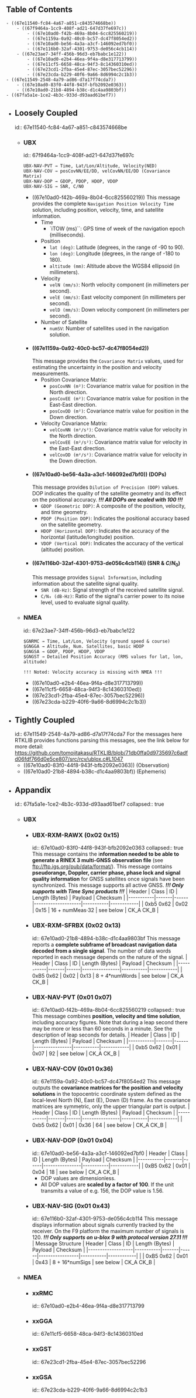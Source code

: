 ## Table of Contents
	- ((67e11540-fc84-4a67-a851-c843574668be))
		- ((67f9464a-1cc9-408f-ad21-647d37fe697c))
			- ((67e10ad0-f42b-469a-8b04-6cc825560219))
			- ((67e1159a-0a92-40c0-bc57-dc47f8054ed2))
			- ((67e10ad0-be56-4a3a-a3cf-146092ed7bf0))
			- ((67e116b0-32af-4301-9753-de056c4cb114))
		- ((67e23ae7-34ff-456b-96d3-eb7babc1e122))
			- ((67e10ad0-e2b4-46ea-9f4a-d8e317713799))
			- ((67e11cf5-6658-48ca-94f3-8c14360310ed))
			- ((67e23cd1-2fba-45e4-87ec-3057bec52296))
			- ((67e23cda-b229-40f6-9a66-8d6994c2c1b3))
	- ((67e11549-2548-4a79-ad86-d7a17f74cda7))
		- ((67e10ad0-83f0-44f8-943f-bfb2092e0363))
		- ((67e10ad0-21b8-4894-b38c-d1c4aa9803bf))
	- ((67fa5a1e-1ce2-4b3c-933d-d93aad61bef7))
- ## Loosely Coupled
  id:: 67e11540-fc84-4a67-a851-c843574668be
	- ### UBX
	  id:: 67f9464a-1cc9-408f-ad21-647d37fe697c
	  ```plaintext
	  UBX-NAV-PVT → Time, Lat/Lon/Altitude, Velocity(NED)
	  UBX-NAV-COV → posCovNN/EE/DD, velCovNN/EE/DD (Covariance Matrix)
	  UBX-NAV-DOP → GDOP, PDOP, HDOP, VDOP
	  UBX-NAV-SIG → SNR, C/N0
	  ```
		- ((67e10ad0-f42b-469a-8b04-6cc825560219))
		  This message provides the complete `Navigation Position Velocity Time` solution, including position, velocity, time, and satellite information.
			- Time
				- `iTOW (ms)``: GPS time of week of the navigation epoch (milliseconds).
			- Position
				- `lat (deg)`: Latitude (degrees, in the range of -90 to 90).
				- `lon (deg)`: Longitude (degrees, in the range of -180 to 180).
				- `altitude (mm)`: Altitude above the WGS84 ellipsoid (in millimeters).
			- Velocity
				- `velN (mm/s)`: North velocity component (in millimeters per second).
				- `velE (mm/s)`: East velocity component (in millimeters per second).
				- `velD (mm/s)`: Down velocity component (in millimeters per second).
			- Number of Satellite
				- `numSV`: Number of satellites used in the navigation solution.
		- #### ((67e1159a-0a92-40c0-bc57-dc47f8054ed2))
		  This message provides the `Covariance Matrix` values, used for estimating the uncertainty in the position and velocity measurements.
			- Position Covariance Matrix:
				- `posCovNN (m²)`: Covariance matrix value for position in the North direction.
				- `posCovEE (m²)`: Covariance matrix value for position in the East-East direction.
				- `posCovDD (m²)`: Covariance matrix value for position in the Down direction.
			- Velocity Covariance Matrix:
				- `velCovNN (m²/s²)`: Covariance matrix value for velocity in the North direction.
				- `velCovEE (m²/s²)`: Covariance matrix value for velocity in the East-East direction.
				- `velCovDD (m²/s²)`: Covariance matrix value for velocity in the Down direction.
		- #### ((67e10ad0-be56-4a3a-a3cf-146092ed7bf0)) (DOPs)
		  This message provides `Dilution of Precision (DOP)` values. DOP indicates the quality of the satellite geometry and its effect on the positional accuracy.
		  ***!!! All DOPs are scaled with 100 !!!***
			- `GDOP (Geometric DOP)`: A composite of the position, velocity, and time geometry.
			- `PDOP (Position DOP)`: Indicates the positional accuracy based on the satellite geometry.
			- `HDOP (Horizontal DOP)`: Indicates the accuracy of the horizontal (latitude/longitude) position.
			- `VDOP (Vertical DOP)`: Indicates the accuracy of the vertical (altitude) position.
		- #### ((67e116b0-32af-4301-9753-de056c4cb114)) (SNR & $C/N_0$)
		  This message provides `Signal Information`, including information about the satellite signal quality.
			- `SNR (dB-Hz)`: Signal strength of the received satellite signal.
			- `C/N₀ (dB-Hz)`: Ratio of the signal's carrier power to its noise level, used to evaluate signal quality.
	- ### NMEA
	  id:: 67e23ae7-34ff-456b-96d3-eb7babc1e122
	  ```plaintext
	  $GNRMC → Time, Lat/Lon, Velocity (ground speed & course)
	  $GNGGA → Altitude, Num. Satellites, basic HDOP
	  $GNGSA → GDOP, PDOP, HDOP, VDOP
	  $GNGST → Detailed Position Accuracy (RMS values for lat, lon, altitude)
	  
	  !!! Noted: Velocity accuracy is missing with NMEA !!!
	  ```
		- ((67e10ad0-e2b4-46ea-9f4a-d8e317713799))
		- ((67e11cf5-6658-48ca-94f3-8c14360310ed))
		- ((67e23cd1-2fba-45e4-87ec-3057bec52296))
		- ((67e23cda-b229-40f6-9a66-8d6994c2c1b3))
- ## Tightly Coupled
  id:: 67e11549-2548-4a79-ad86-d7a17f74cda7
  For the messages here RTKLIB provides functions parsing this messages, see the link below for more detail: https://github.com/tomojitakasu/RTKLIB/blob/71db0ffa0d9735697c6adfd06fdf766d0e5ce807/src/rcv/ublox.c#L1047
	- ((67e10ad0-83f0-44f8-943f-bfb2092e0363)) (Observation)
	- ((67e10ad0-21b8-4894-b38c-d1c4aa9803bf)) (Ephemeris)
- ## Appandix
  id:: 67fa5a1e-1ce2-4b3c-933d-d93aad61bef7
  collapsed:: true
	- ### UBX
		- ### UBX-RXM-RAWX (0x02 0x15)
		  id:: 67e10ad0-83f0-44f8-943f-bfb2092e0363
		  collapsed:: true
		  This message contains the i**nformation needed to be able to generate a RINEX 3
		  multi-GNSS observation file** (see ftp://ftp.igs.org/pub/data/format/).
		  This message contains **pseudorange, Doppler, carrier phase, phase lock and
		  signal quality information** for GNSS satellites once signals have been
		  synchronized. This message supports all active GNSS.
		  ***!!! Only supports with Time Sync products !!!***
		  | Header    | Class | ID   | Length (Bytes)     | Payload   | Checksum   |
		  |-----------|-------|------|--------------------|-----------|------------|
		  | 0xb5 0x62 | 0x02  | 0x15 | 16 + numMeas·32    | see below | CK_A CK_B  |
		- ### UBX-RXM-SFRBX (0x02 0x13)
		  id:: 67e10ad0-21b8-4894-b38c-d1c4aa9803bf
		  This message reports a **complete subframe of broadcast navigation data
		  decoded from a single signal**. The number of data words reported in each
		  message depends on the nature of the signal.
		  | Header    | Class | ID   | Length (Bytes) | Payload   | Checksum   |
		  |-----------|-------|------|----------------|-----------|------------|
		  | 0xB5 0x62 | 0x02  | 0x13 | 8 + 4*numWords | see below | CK_A CK_B  |
		- ### UBX-NAV-PVT (0x01 0x07)
		  id:: 67e10ad0-f42b-469a-8b04-6cc825560219
		  collapsed:: true
		  This message combines **position, velocity and time solution**, including accuracy
		  figures. Note that during a leap second there may be more or less than 60 seconds in a
		  minute. See the description of leap seconds for details.
		  | Header    | Class | ID   | Length (Bytes) | Payload   | Checksum   |
		  |-----------|-------|------|----------------|-----------|------------|
		  | 0xb5 0x62 | 0x01  | 0x07 | 92             | see below | CK_A CK_B  |
		- ### UBX-NAV-COV (0x01 0x36)
		  id:: 67e1159a-0a92-40c0-bc57-dc47f8054ed2
		  This message outputs the **covariance matrices for the position and velocity
		  solutions** in the topocentric coordinate system defined as the local-level North
		  (N), East (E), Down (D) frame. As the covariance matrices are symmetric, only
		  the upper triangular part is output.
		  | Header    | Class | ID   | Length (Bytes) | Payload   | Checksum   |
		  |-----------|-------|------|----------------|-----------|------------|
		  | 0xb5 0x62 | 0x01  | 0x36 | 64             | see below | CK_A CK_B  |
		- ### UBX-NAV-DOP (0x01 0x04)
		  id:: 67e10ad0-be56-4a3a-a3cf-146092ed7bf0
		  | Header    | Class | ID   | Length (Bytes) | Payload   | Checksum   |
		  |-----------|-------|------|----------------|-----------|------------|
		  | 0xB5 0x62 | 0x01  | 0x04 | 18             | see below | CK_A CK_B  |
			- DOP values are dimensionless.
			- All DOP values are **scaled by a factor of 100**. If the unit transmits a value of e.g.
			  156, the DOP value is 1.56.
		- ### UBX-NAV-SIG (0x01 0x43)
		  id:: 67e116b0-32af-4301-9753-de056c4cb114
		  This message displays information about signals currently tracked by the
		  receiver.
		  On the F9 platform the maximum number of signals is 120.
		  ***!!! Only supports on u-blox 9 with protocol version 27.11 !!!***
		  | Message Structure | Header    | Class | ID   | Length (Bytes)  | Payload   | Checksum   |
		  |-------------------|-----------|-------|------|-----------------|-----------|------------|
		  |                   | 0xB5 0x62 | 0x01  | 0x43 | 8 + 16*numSigs  | see below | CK_A CK_B  |
	- ### NMEA
		- ### xxRMC
		  id:: 67e10ad0-e2b4-46ea-9f4a-d8e317713799
		- ### xxGGA
		  id:: 67e11cf5-6658-48ca-94f3-8c14360310ed
		- ### xxGST
		  id:: 67e23cd1-2fba-45e4-87ec-3057bec52296
		- ### xxGSA
		  id:: 67e23cda-b229-40f6-9a66-8d6994c2c1b3